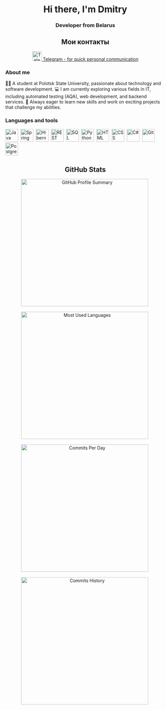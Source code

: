 <div id="header" style="text-align: center;">
    <h1>Hi there, I'm Dmitry</h1>
    <h3>Developer from Belarus</h3>
</div>

<div id="social-links" style="text-align: center; margin-top: 20px;">
    <h2>Мои контакты</h2>
    <p>
        <a href="https://t.me/Ray_Gek" target="_blank">
            <img src="https://example.com/telegram-logo.png" alt="Telegram логотип" width="30" height="30">
            Telegram - for quick personal communication
        </a>
    </p>
</div>

### About me
👨‍🎓 A student at Polotsk State University, passionate about technology and software development. 
💻 I am currently exploring various fields in IT, including automated testing (AQA), web development, and backend services. 
🚀 Always eager to learn new skills and work on exciting projects that challenge my abilities.

### Languages and tools
<img src="https://cdn.jsdelivr.net/gh/devicons/devicon/icons/java/java-original.svg" title="Java" width="40" height="40"/>&nbsp;
<img src="https://cdn.jsdelivr.net/gh/devicons/devicon/icons/spring/spring-original.svg" title="Spring" width="40" height="40"/>&nbsp;
<img src="https://cdn.jsdelivr.net/gh/devicons/devicon/icons/hibernate/hibernate-plain.svg" title="Hibernate" width="40" height="40"/>&nbsp;
<img src="https://cdn.jsdelivr.net/gh/devicons/devicon/icons/rest/rest-original.svg" title="REST" width="40" height="40"/>&nbsp;
<img src="https://cdn.jsdelivr.net/gh/devicons/devicon/icons/mysql/mysql-original.svg" title="SQL" width="40" height="40"/>&nbsp;
<img src="https://cdn.jsdelivr.net/gh/devicons/devicon/icons/python/python-original.svg" title="Python" width="40" height="40"/>&nbsp;
<img src="https://cdn.jsdelivr.net/gh/devicons/devicon/icons/html5/html5-original.svg" title="HTML" width="40" height="40"/>&nbsp;
<img src="https://cdn.jsdelivr.net/gh/devicons/devicon/icons/css3/css3-original.svg" title="CSS" width="40" height="40"/>&nbsp;
<img src="https://cdn.jsdelivr.net/gh/devicons/devicon/icons/csharp/csharp-original.svg" title="C#" width="40" height="40"/>&nbsp;
<img src="https://cdn.jsdelivr.net/gh/devicons/devicon/icons/git/git-plain.svg" title="Git" width="40" height="40"/>&nbsp;
<img src="https://cdn.jsdelivr.net/gh/devicons/devicon/icons/postgresql/postgresql-original.svg" title="PostgreSQL" width="40" height="40"/>&nbsp;

<div id="more-github-stats" style="text-align: center; margin-top: 20px;">
<h2>GitHub Stats</h2>

<!-- Виджет #1: GitHub Profile Summary -->
<img src="https://github-profile-summary-cards.vercel.app/api/cards/profile-details?username=DmitryAntipin151002&theme=default" alt="GitHub Profile Summary" width="400"/>&nbsp;

<!-- Виджет #2: Most Used Languages -->
<img src="https://github-profile-summary-cards.vercel.app/api/cards/most-commit-language?username=DmitryAntipin151002&theme=default" alt="Most Used Languages" width="400"/>&nbsp;

<!-- Виджет #3: Commits Per Day -->
<img src="https://github-profile-summary-cards.vercel.app/api/cards/productive-time?username=DmitryAntipin151002&theme=default" alt="Commits Per Day" width="400"/>&nbsp;

<!-- Виджет #4: Commits History -->
<img src="https://github-profile-summary-cards.vercel.app/api/cards/stats?username=DmitryAntipin151002&theme=default" alt="Commits History" width="400"/>&nbsp;
</div>
